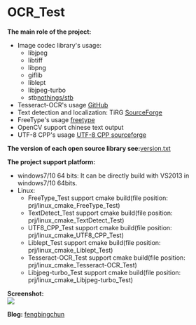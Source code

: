 # OCR_Test
**The main role of the project:**
- Image codec library's usage:
	- libjpeg
	- libtiff
	- libpng
	- giflib
	- liblept
	- libjpeg-turbo
	- stb[nothings/stb](https://github.com/nothings/stb)
- Tesseract-OCR's usage [GitHub](https://github.com/tesseract-ocr/tesseract)
- Text detection and localization: TiRG [SourceForge](https://sourceforge.net/projects/tirg/)
- FreeType's usage [freetype](https://www.freetype.org/)
- OpenCV support chinese text output
- UTF-8 CPP's usage [UTF-8 CPP sourceforge](https://sourceforge.net/projects/utfcpp/)

**The version of each open source library see:**[version.txt](https://github.com/fengbingchun/OCR_Test/blob/master/src/version.txt)

**The project support platform:**
- windows7/10 64 bits: It can be directly build with VS2013 in windows7/10 64bits.
- Linux:
	- FreeType_Test support cmake build(file position: prj/linux_cmake_FreeType_Test)
	- TextDetect_Test support cmake build(file position: prj/linux_cmake_TextDetect_Test)
	- UTF8_CPP_Test support cmake build(file position: prj/linux_cmake_UTF8_CPP_Test)
	- Liblept_Test support cmake build(file position: prj/linux_cmake_Liblept_Test)
	- Tesseract-OCR_Test support cmake build(file position: prj/linux_cmake_Tesseract-OCR_Test)
	- Libjpeg-turbo_Test support cmake build(file position: prj/linux_cmake_Libjpeg-turbo_Test)

**Screenshot:**  
![](https://github.com/fengbingchun/OCR_Test/blob/master/prj/x86_x64_vc12/Screenshot.png)

**Blog:** [fengbingchun](http://blog.csdn.net/fengbingchun/article/category/780527)
